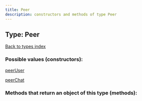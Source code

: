 ```yaml
---
title: Peer
description: constructors and methods of type Peer
---
```

## Type: Peer  
[Back to types index](index.md)



### Possible values (constructors):

[peerUser](../constructors/peerUser.md)  

[peerChat](../constructors/peerChat.md)  



### Methods that return an object of this type (methods):



